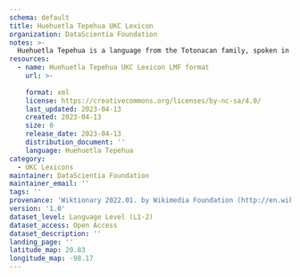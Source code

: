```yaml
---
schema: default
title: Huehuetla Tepehua UKC Lexicon
organization: DataScientia Foundation
notes: >-
  Huehuetla Tepehua is a language from the Totonacan family, spoken in North America. The UKC Lexicon of Huehuetla Tepehua is represented as a lexico-semantic network. It consists of words, word senses, synsets, as well as sense-level and synset-level relationships.
resources:
  - name: Huehuetla Tepehua UKC Lexicon LMF format
    url: >-
      
    format: xml
    license: https://creativecommons.org/licenses/by-nc-sa/4.0/
    last_updated: 2023-04-13
    created: 2023-04-13
    size: 0
    release_date: 2023-04-13
    distribution_document: ''
    language: Huehuetla Tepehua
category:
  - UKC Lexicons
maintainer: DataScientia Foundation
maintainer_email: ''
tags: ''
provenance: 'Wiktionary 2022.01. by Wikimedia Foundation (http://en.wiktionary.org); Princeton WordNet 2.1 by Princeton University (https://wordnet.princeton.edu)'
version: '1.0'
dataset_level: Language Level (L1-2)
dataset_access: Open Access
dataset_description: ''
landing_page: ''
latitude_map: 20.83
longitude_map: -98.17
---
```

